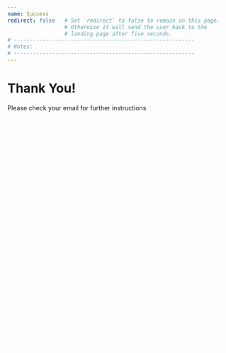 ```yaml
---
name: Success
redirect: false   # Set `redirect` to false to remain on this page.
                  # Otherwise it will send the user back to the
                  # landing page after five seconds.
# ---------------------------------------------------------
# Notes:
# ---------------------------------------------------------
---
```


# Thank You!

Please check your email for further instructions


<div class="typeform-widget" data-url="https://michellelinpark.typeform.com/to/z6Y5um" data-transparency="0" data-hide-headers=true data-hide-footer=true style="width: 100%; height: 500px;"></div> <script> (function() { var qs,js,q,s,d=document, gi=d.getElementById, ce=d.createElement, gt=d.getElementsByTagName, id="typef_orm", b="https://embed.typeform.com/"; if(!gi.call(d,id)) { js=ce.call(d,"script"); js.id=id; js.src=b+"embed.js"; q=gt.call(d,"script")[0]; q.parentNode.insertBefore(js,q) } })() </script> <div style="font-family: Sans-Serif;font-size: 12px;color: #fff;opacity: 0.5; padding-top: 5px;"> powered by <a href="https://admin.typeform.com/signup?utm_campaign=z6Y5um&utm_source=typeform.com-01E6078JPRNS8BBSGWRHGH6MAA-professional&utm_medium=typeform&utm_content=typeform-embedded-poweredbytypeform&utm_term=EN" style="color: #fff" target="_blank">Typeform</a> </div>
